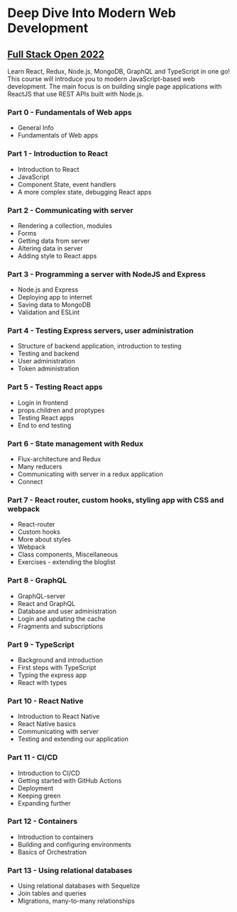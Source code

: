 # Deep Dive Into Modern Web Development

## [Full Stack Open 2022](https://fullstackopen.com/en/)

Learn React, Redux, Node.js, MongoDB, GraphQL and TypeScript in one go! This course will introduce you to modern JavaScript-based web development. The main focus is on building single page applications with ReactJS that use REST APIs built with Node.js.

### Part 0 - Fundamentals of Web apps

- General Info
- Fundamentals of Web apps

### Part 1 - Introduction to React

- Introduction to React
- JavaScript
- Component State, event handlers
- A more complex state, debugging React apps

### Part 2 - Communicating with server

- Rendering a collection, modules
- Forms
- Getting data from server
- Altering data in server
- Adding style to React apps

### Part 3 - Programming a server with NodeJS and Express

- Node.js and Express
- Deploying app to internet
- Saving data to MongoDB
- Validation and ESLint

### Part 4 - Testing Express servers, user administration

- Structure of backend application, introduction to testing
- Testing and backend
- User administration
- Token administration

### Part 5 - Testing React apps

- Login in frontend
- props.children and proptypes
- Testing React apps
- End to end testing

### Part 6 - State management with Redux

- Flux-architecture and Redux
- Many reducers
- Communicating with server in a redux application
- Connect

### Part 7 - React router, custom hooks, styling app with CSS and webpack

- React-router
- Custom hooks
- More about styles
- Webpack
- Class components, Miscellaneous
- Exercises - extending the bloglist

### Part 8 - GraphQL

- GraphQL-server
- React and GraphQL
- Database and user administration
- Login and updating the cache
- Fragments and subscriptions

### Part 9 - TypeScript

- Background and introduction
- First steps with TypeScript
- Typing the express app
- React with types

### Part 10 - React Native

- Introduction to React Native
- React Native basics
- Communicating with server
- Testing and extending our application

### Part 11 - CI/CD

- Introduction to CI/CD
- Getting started with GitHub Actions
- Deployment
- Keeping green
- Expanding further

### Part 12 - Containers

- Introduction to containers
- Building and configuring environments
- Basics of Orchestration

### Part 13 - Using relational databases

- Using relational databases with Sequelize
- Join tables and queries
- Migrations, many-to-many relationships
